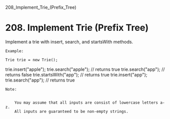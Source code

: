 208_Implement_Trie_(Prefix_Tree)
# 208. Implement Trie (Prefix Tree)

Implement a trie with insert, search, and startsWith
        methods.

    Example:

    Trie trie = new Trie();

trie.insert("apple");
trie.search("apple");   // returns true
trie.search("app");     // returns false
trie.startsWith("app"); // returns true
trie.insert("app");
trie.search("app");     // returns true

    Note:

    
        You may assume that all inputs are consist of lowercase letters a-z.
        All inputs are guaranteed to be non-empty strings.